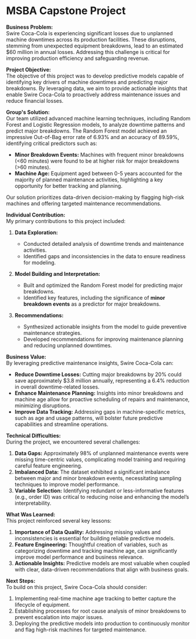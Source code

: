# MSBA Capstone Project

**Business Problem:**\
Swire Coca-Cola is experiencing significant losses due to unplanned machine downtimes across its production facilities. These disruptions, stemming from unexpected equipment breakdowns, lead to an estimated $60 million in annual losses. Addressing this challenge is critical for improving production efficiency and safeguarding revenue.

**Project Objective:**\
The objective of this project was to develop predictive models capable of identifying key drivers of machine downtimes and predicting major breakdowns. By leveraging data, we aim to provide actionable insights that enable Swire Coca-Cola to proactively address maintenance issues and reduce financial losses.

**Group's Solution:**\
Our team utilized advanced machine learning techniques, including Random Forest and Logistic Regression models, to analyze downtime patterns and predict major breakdowns. The Random Forest model achieved an impressive Out-of-Bag error rate of 6.93% and an accuracy of 89.59%, identifying critical predictors such as:
- **Minor Breakdown Events:** Machines with frequent minor breakdowns (<60 minutes) were found to be at higher risk for major breakdowns (>60 minutes).
- **Machine Age:** Equipment aged between 0-5 years accounted for the majority of planned maintenance activities, highlighting a key opportunity for better tracking and planning.

Our solution prioritizes data-driven decision-making by flagging high-risk machines and offering targeted maintenance recommendations.

**Individual Contribution:**\
My primary contributions to this project included: 
1. **Data Exploration:**  
   - Conducted detailed analysis of downtime trends and maintenance activities.  
   - Identified gaps and inconsistencies in the data to ensure readiness for modeling.  

2. **Model Building and Interpretation:**  
   - Built and optimized the Random Forest model for predicting major breakdowns.  
   - Identified key features, including the significance of **minor breakdown events** as a predictor for major breakdowns.  

3. **Recommendations:**  
   - Synthesized actionable insights from the model to guide preventive maintenance strategies.  
   - Developed recommendations for improving maintenance planning and reducing unplanned downtimes.  

**Business Value:**\
By leveraging predictive maintenance insights, Swire Coca-Cola can:
- **Reduce Downtime Losses:** Cutting major breakdowns by 20% could save approximately $3.8 million annually, representing a 6.4% reduction in overall downtime-related losses.  
- **Enhance Maintenance Planning:** Insights into minor breakdowns and machine age allow for proactive scheduling of repairs and maintenance, minimizing disruptions.  
- **Improve Data Tracking:** Addressing gaps in machine-specific metrics, such as age and usage patterns, will bolster future predictive capabilities and streamline operations.

**Technical Difficulties:**\
During the project, we encountered several challenges:
1. **Data Gaps:** Approximately 98% of unplanned maintenance events were missing time-centric values, complicating model training and requiring careful feature engineering.  
2. **Imbalanced Data:** The dataset exhibited a significant imbalance between major and minor breakdown events, necessitating sampling techniques to improve model performance.  
3. **Variable Selection:** Identifying redundant or less-informative features (e.g., order ID) was critical to reducing noise and enhancing the model’s interpretability.

**What Was Learned:**\
This project reinforced several key lessons:
1. **Importance of Data Quality:** Addressing missing values and inconsistencies is essential for building reliable predictive models.  
2. **Feature Engineering:** Thoughtful creation of variables, such as categorizing downtime and tracking machine age, can significantly improve model performance and business relevance.  
3. **Actionable Insights:** Predictive models are most valuable when coupled with clear, data-driven recommendations that align with business goals.

**Next Steps:**\
To build on this project, Swire Coca-Cola should consider:
1. Implementing real-time machine age tracking to better capture the lifecycle of equipment.  
2. Establishing processes for root cause analysis of minor breakdowns to prevent escalation into major issues.  
3. Deploying the predictive models into production to continuously monitor and flag high-risk machines for targeted maintenance.
